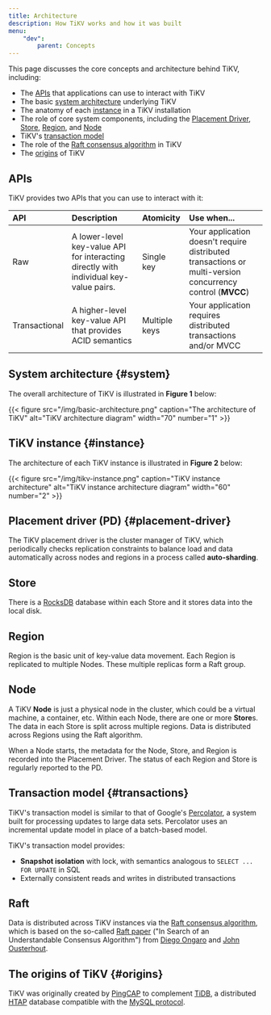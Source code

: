 ```yaml
---
title: Architecture
description: How TiKV works and how it was built
menu:
    "dev":
        parent: Concepts
---
```


This page discusses the core concepts and architecture behind TiKV, including:

* The [APIs](#apis) that applications can use to interact with TiKV
* The basic [system architecture](#system) underlying TiKV
* The anatomy of each [instance](#instance) in a TiKV installation
* The role of core system components, including the [Placement Driver](#placement-driver), [Store](#store), [Region](#region), and [Node](#node)
* TiKV's [transaction model](#transactions)
* The role of the [Raft consensus algorithm](#raft) in TiKV
* The [origins](#origins) of TiKV

## APIs

TiKV provides two APIs that you can use to interact with it:

API | Description | Atomicity | Use when...
:---|:------------|:----------|:-----------
Raw | A lower-level key-value API for interacting directly with individual key-value pairs. | Single key | Your application doesn't require distributed transactions or multi-version concurrency control (**MVCC**)
Transactional | A higher-level key-value API that provides ACID semantics | Multiple keys | Your application requires distributed transactions and/or MVCC

## System architecture {#system}

The overall architecture of TiKV is illustrated in **Figure 1** below:

{{< figure
    src="/img/basic-architecture.png"
    caption="The architecture of TiKV"
    alt="TiKV architecture diagram"
    width="70"
    number="1" >}}

## TiKV instance {#instance}

The architecture of each TiKV instance is illustrated in **Figure 2** below:

{{< figure
    src="/img/tikv-instance.png"
    caption="TiKV instance architecture"
    alt="TiKV instance architecture diagram"
    width="60"
    number="2" >}}


## Placement driver (PD) {#placement-driver}

The TiKV placement driver is the cluster manager of TiKV, which periodically checks replication constraints to balance load and data automatically across nodes and regions in a process called **auto-sharding**.

## Store

There is a [RocksDB](https://rocksdb.org) database within each Store and it stores data into the local disk.

## Region

Region is the basic unit of key-value data movement. Each Region is replicated to multiple Nodes. These multiple replicas form a Raft group.

## Node

A TiKV **Node** is just a physical node in the cluster, which could be a virtual machine, a container, etc. Within each Node, there are one or more **Store**s. The data in each Store is split across multiple regions. Data is distributed across Regions using the Raft algorithm.

When a Node starts, the metadata for the Node, Store, and Region is recorded into the Placement Driver. The status of each Region and Store is regularly reported to the PD.

## Transaction model {#transactions}

TiKV's transaction model is similar to that of Google's [Percolator](https://ai.google/research/pubs/pub36726), a system built for processing updates to large data sets. Percolator uses an incremental update model in place of a batch-based model.

TiKV's transaction model provides:

* **Snapshot isolation** with lock, with semantics analogous to `SELECT ... FOR UPDATE` in SQL
* Externally consistent reads and writes in distributed transactions

## Raft

Data is distributed across TiKV instances via the [Raft consensus algorithm](https://raft.github.io/), which is based on the so-called [Raft paper](https://raft.github.io/raft.pdf) ("In Search of an Understandable Consensus Algorithm") from [Diego Ongaro](https://ongardie.net/diego/) and [John Ousterhout](https://web.stanford.edu/~ouster/cgi-bin/home.php).

## The origins of TiKV {#origins}

TiKV was originally created by [PingCAP](https://pingcap.com) to complement [TiDB](https://github.com/pingcap/tidb), a distributed [HTAP](https://en.wikipedia.org/wiki/Hybrid_transactional/analytical_processing_(HTAP)) database compatible with the [MySQL protocol](https://dev.mysql.com/doc/dev/mysql-server/latest/PAGE_PROTOCOL.html).
